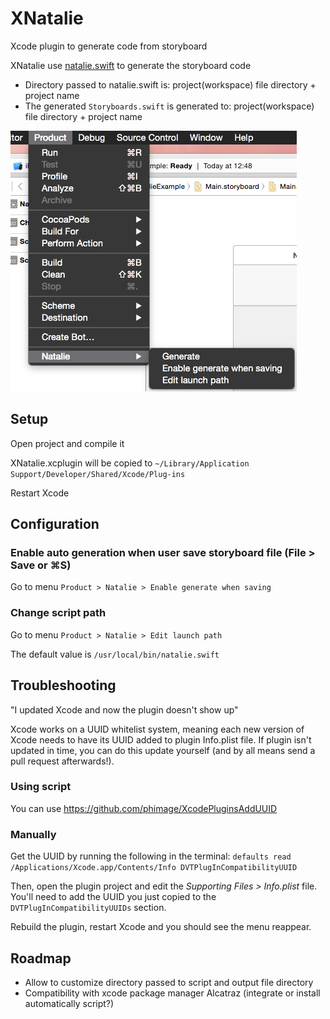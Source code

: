 # XNatalie
Xcode plugin to generate code from storyboard

XNatalie use [natalie.swift](https://github.com/krzyzanowskim/Natalie) to generate the storyboard code
- Directory passed to natalie.swift is: project(workspace) file directory + project name
- The generated `Storyboards.swift` is generated to: project(workspace) file directory + project name

![ScreenShot](ScreenShot.png)

## Setup
Open project and compile it

XNatalie.xcplugin will be copied to `~/Library/Application Support/Developer/Shared/Xcode/Plug-ins`

Restart Xcode

## Configuration

### Enable auto generation when user save storyboard file (File > Save or ⌘S)

Go to menu `Product > Natalie > Enable generate when saving`

### Change script path

Go to menu `Product > Natalie > Edit launch path`

The default value is `/usr/local/bin/natalie.swift`

## Troubleshooting
"I updated Xcode and now the plugin doesn't show up"

Xcode works on a UUID whitelist system, meaning each new version of Xcode needs to have its UUID added to plugin Info.plist file. If plugin isn't updated in time, you can do this update yourself (and by all means send a pull request afterwards!).

### Using script
You can use https://github.com/phimage/XcodePluginsAddUUID

### Manually
Get the UUID by running the following in the terminal:
`defaults read /Applications/Xcode.app/Contents/Info DVTPlugInCompatibilityUUID`

Then, open the plugin project and edit the *Supporting Files > Info.plist* file. You'll need to add the UUID you just copied to the `DVTPlugInCompatibilityUUIDs` section.

Rebuild the plugin, restart Xcode and you should see the menu reappear.

## Roadmap
- Allow to customize directory passed to script and output file directory
- Compatibility with xcode package manager Alcatraz (integrate or install automatically script?)
